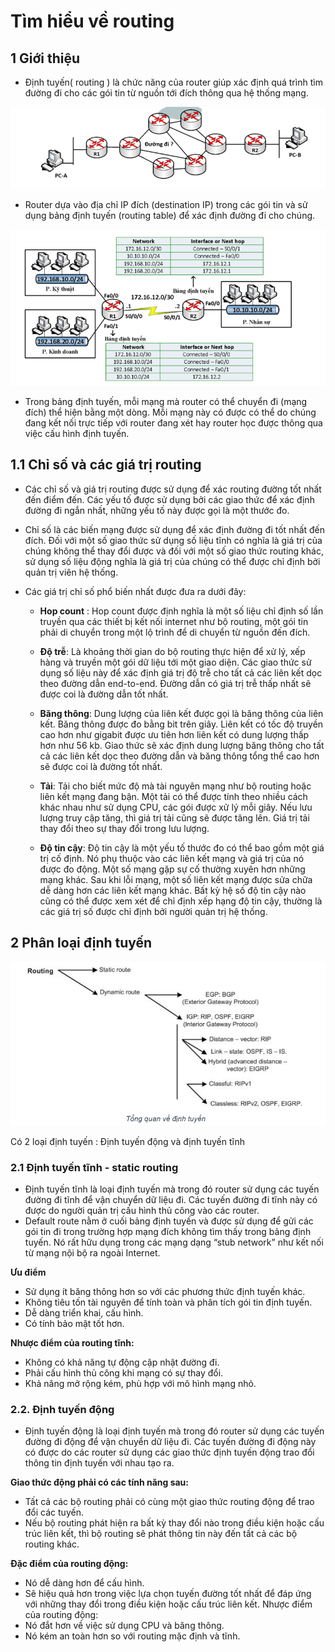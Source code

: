 # Tìm hiểu về routing
## 1 Giới thiệu
- Định tuyến( routing ) là chức năng của router giúp xác định quá trình tìm đường đi cho các gói tin từ nguồn tới đích thông qua hệ thống mạng. 

![alt text](../images/routing.png)

- Router dựa vào địa chỉ IP đích (destination IP) trong các gói tin và sử dụng bảng định tuyến (routing table) để xác định đường đi cho chúng.

![alt text](<../images/routing 1.png>)

- Trong bảng định tuyến, mỗi mạng mà router có thể chuyển đi (mạng đích) thể hiện bằng một dòng. Mỗi mạng này có được có thể do chúng đang kết nối trực tiếp với router đang xét hay router học được thông qua việc cấu hình định tuyến.

## 1.1 Chỉ số và các giá trị routing
- Các chỉ số và giá trị routing được sử dụng để xác routing đường tốt nhất đến điểm đến. Các yếu tố được sử dụng bởi các giao thức để xác định đường đi ngắn nhất, những yếu tố này được gọi là một thước đo.

- Chỉ số là các biến mạng được sử dụng để xác định đường đi tốt nhất đến đích. Đối với một số giao thức sử dụng số liệu tĩnh có nghĩa là giá trị của chúng không thể thay đổi được và đối với một số giao thức routing khác, sử dụng số liệu động nghĩa là giá trị của chúng có thể được chỉ định bởi quản trị viên hệ thống.

- Các giá trị chỉ số phổ biến nhất được đưa ra dưới đây:

    - **Hop count** : Hop count được định nghĩa là một số liệu chỉ định số lần truyền qua các thiết bị kết nối internet như bộ routing, một gói tin phải di chuyển trong một lộ trình để di chuyển từ nguồn đến đích. 

    - **Độ trễ**: Là khoảng thời gian do bộ routing thực hiện để xử lý, xếp hàng và truyền một gói dữ liệu tới một giao diện. Các giao thức sử dụng số liệu này để xác định giá trị độ trễ cho tất cả các liên kết dọc theo đường dẫn end-to-end. Đường dẫn có giá trị trễ thấp nhất sẽ được coi là đường dẫn tốt nhất.

    - **Băng thông**: Dung lượng của liên kết được gọi là băng thông của liên kết. Băng thông được đo bằng bit trên giây. Liên kết có tốc độ truyền cao hơn như gigabit được ưu tiên hơn liên kết có dung lượng thấp hơn như 56 kb. Giao thức sẽ xác định dung lượng băng thông cho tất cả các liên kết dọc theo đường dẫn và băng thông tổng thể cao hơn sẽ được coi là đường tốt nhất.

    - **Tải**: Tải cho biết mức độ mà tài nguyên mạng như bộ routing hoặc liên kết mạng đang bận. Một tải có thể được tính theo nhiều cách khác nhau như sử dụng CPU, các gói được xử lý mỗi giây. Nếu lưu lượng truy cập tăng, thì giá trị tải cũng sẽ được tăng lên. Giá trị tải thay đổi theo sự thay đổi trong lưu lượng.

    - **Độ tin cậy**: Độ tin cậy là một yếu tố thước đo có thể bao gồm một giá trị cố định. Nó phụ thuộc vào các liên kết mạng và giá trị của nó được đo động. Một số mạng gặp sự cố thường xuyên hơn những mạng khác. Sau khi lỗi mạng, một số liên kết mạng được sửa chữa dễ dàng hơn các liên kết mạng khác. Bất kỳ hệ số độ tin cậy nào cũng có thể được xem xét để chỉ định xếp hạng độ tin cậy, thường là các giá trị số được chỉ định bởi người quản trị hệ thống.
## 2 Phân loại định tuyến

![alt text](<../images/routing 2.png>)

Có 2 loại định tuyến : Định tuyến động và định tuyến tĩnh 
### 2.1 Định tuyến tĩnh - static routing
- Định tuyến tĩnh là loại định tuyến mà trong đó router sử dụng các tuyến đường đi tĩnh để vận chuyển dữ liệu đi. Các tuyến đường đi tĩnh này có được do người quản trị cấu hình thủ công vào các router.
- Default route nằm ở cuối bảng định tuyến và được sử dụng để gửi các gói tin đi trong trường hợp mạng đích không tìm thấy trong bảng định tuyến. Nó rất hữu dụng trong các mạng dạng “stub network” như kết nối từ mạng nội bộ ra ngoài Internet.

**Ưu điểm**
- Sử dụng ít băng thông hơn so với các phương thức định tuyến khác.
- Không tiêu tốn tài nguyên để tính toàn và phân tích gói tin định tuyến.
- Dễ dàng triển khai, cấu hình.
- Có tính bảo mật tốt hơn.

**Nhược điểm của routing tĩnh:**

- Không có khả năng tự động cập nhật đường đi.
- Phải cấu hình thủ công khi mạng có sự thay đổi.
- Khả năng mở rộng kém, phù hợp với mô hình mạng nhỏ.

### 2.2. Định tuyến động
- Định tuyến động là loại định tuyến mà trong đó router sử dụng các tuyến đường đi động để vận chuyển dữ liệu đi. Các tuyến đường đi động này có được do các router sử dụng các giao thức định tuyến động trao đổi thông tin định tuyến với nhau tạo ra. 

**Giao thức động phải có các tính năng sau:**
- Tất cả các bộ routing phải có cùng một giao thức routing động để trao đổi các tuyến.
- Nếu bộ routing phát hiện ra bất kỳ thay đổi nào trong điều kiện hoặc cấu trúc liên kết, thì bộ routing sẽ phát thông tin này đến tất cả các bộ routing khác.

**Đặc điểm của routing động:**

- Nó dễ dàng hơn để cấu hình.
- Sẽ hiệu quả hơn trong việc lựa chọn tuyến đường tốt nhất để đáp ứng với những thay đổi trong điều kiện hoặc cấu trúc liên kết. Nhược điểm của routing động:
- Nó đắt hơn về việc sử dụng CPU và băng thông.
- Nó kém an toàn hơn so với routing mặc định và tĩnh.
